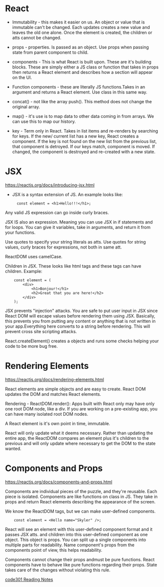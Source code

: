 # React

- Immutability - this makes it easier on us. An object or value that is immutable can't be changed. Each updates creates a new value and leaves the old one alone. Once the element is created, the children or atts cannot be changed.

- props - properties. Is passed as an object. Use props when passing state from parent component to child.

- components - This is what React is built upon. These are it's building blocks. These are simply either a JS class or function that takes in props then returns a React element and describes how a section will appear on the UI.

- Function components - these are literally JS functions.Takes in an argument and returns a React element. Use class in this same way.

- concat() - not like the array push(). This method does not change the original array.

- map() - it's use is to map data to other data coming in from arrays. We can use this to map our history.

- key - Term only in React. Takes in list items and re-renders by searching for keys. If the new/ current list has a new key, React creates a component. If the key is not found on the new list from the previous list, that component is detroyed. If our keys match, component is moved. If changed, the component is destroyed and re-created with a new state.

# JSX 

https://reactjs.org/docs/introducing-jsx.html

- JSX is a syntax extension of JS. An example looks like:

        const element = <h1>Hello!!!</h1>;

Any valid JS expression can go inside curly braces.

JSX IS also an expression. Meaning you can use JSX in if statements and for loops. You can give it variables, take in arguments, and return it from your functions.

Use quotes to specify your string literals as atts. Use quotes for string values, curly braces for expressions, not both in same att.

ReactDOM uses camelCase.

Children in JSX. These looks like html tags and these tags can have children. Example:

        const element = (
            <div>
                <h1>Bonjour!</h1>
                <h2>Great that you are here!</h2>
            </div>
        );

JSX prevents "injection" attacks. You are safe to put user input in JSX since React DOM will escape values before rendering them using JSX. Basically, this prevents you from putting any content or anything that is not written in your app.Everything here converts to a string before rendering. This will prevent cross site scripting attacks.

React.createElement() creates a objects and runs some checks helping your code to be more bug free.

# Rendering Elements

https://reactjs.org/docs/rendering-elements.html

React elements are simple objects and are easy to create. React DOM updates the DOM and matches React elements.

Rendering - ReactDOM.render():
Apps built with React only may have only one root DOM node, like a div. If you are working on a pre-existing app, you can have many isolated root DOM nodes.

A React element is it's own point in time, immutable.

React will only update what it deems necessary. Rather than updating the entire app, the ReactDOM compares an element plus it's children to the previous and will only update where necessary to get the DOM to the state wanted.

# Components and Props

https://reactjs.org/docs/components-and-props.html

Components are individual pieces of the puzzle, and they're reusable. Each piece is isolated. Components are like functions on class in JS. They take in props and return React elements describing the appearance of the screen.

We know the ReactDOM tags, but we can make user-defined components. 

        const element = <Hello name="Skyler" />;

React will see an element with this user-defined component format and it passes JSX atts. and children into this user-defined component as one object. This object is props. You can split up a single components into multiple parts for readability. Name component's props from the components point of view, this helps readability.

Components cannot change their props andmust be pure functions. React components have to behave like pure functions regarding their props. State takes care of the changes without violating this rule.

[code301 Reading Notes](/301/code301Table.md)
